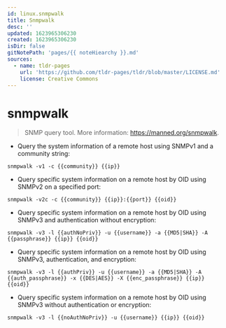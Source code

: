 ```yaml
---
id: linux.snmpwalk
title: Snmpwalk
desc: ''
updated: 1623965306230
created: 1623965306230
isDir: false
gitNotePath: 'pages/{{ noteHiearchy }}.md'
sources:
  - name: tldr-pages
    url: 'https://github.com/tldr-pages/tldr/blob/master/LICENSE.md'
    license: Creative Commons
---
```

# snmpwalk

> SNMP query tool.
> More information: <https://manned.org/snmpwalk>.

- Query the system information of a remote host using SNMPv1 and a community string:

`snmpwalk -v1 -c {{community}} {{ip}}`

- Query specific system information on a remote host by OID using SNMPv2 on a specified port:

`snmpwalk -v2c -c {{community}} {{ip}}:{{port}} {{oid}}`

- Query specific system information on a remote host by OID using SNMPv3 and authentication without encryption:

`snmpwalk -v3 -l {{authNoPriv}} -u {{username}} -a {{MD5|SHA}} -A {{passphrase}} {{ip}} {{oid}}`

- Query specific system information on a remote host by OID using SNMPv3, authentication, and encryption:

`snmpwalk -v3 -l {{authPriv}} -u {{username}} -a {{MD5|SHA}} -A {{auth_passphrase}} -x {{DES|AES}} -X {{enc_passphrase}} {{ip}} {{oid}}`

- Query specific system information on a remote host by OID using SNMPv3 without authentication or encryption:

`snmpwalk -v3 -l {{noAuthNoPriv}} -u {{username}} {{ip}} {{oid}}`

